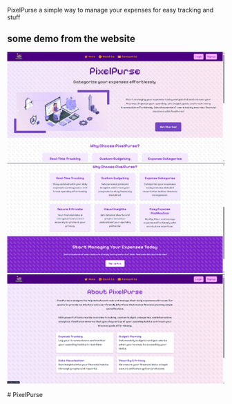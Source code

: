 PixelPurse a simple way to manage your expenses for easy tracking and stuff

## some demo from the website
<img src="./src/assets/readme_images/home-1.png" alt="i dunno">
<img src="./src/assets/readme_images/home-2.png" alt="i dunno">
<img src="./src/assets/readme_images/aboutUs-1.png" alt="i dunno">

#   P i x e l P u r s e 
 
 
